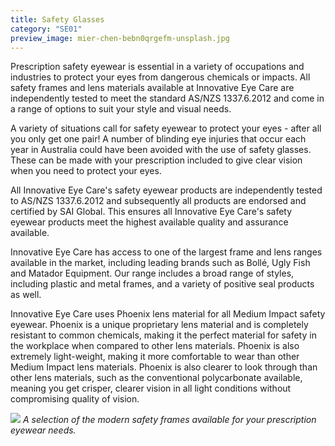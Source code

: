 ```yaml
---
title: Safety Glasses
category: "SE01"
preview_image: mier-chen-bebn0qrgefm-unsplash.jpg
---
```


<div class="employee-heading">
<p>Prescription safety eyewear is essential in a variety of occupations and industries to protect your eyes from dangerous chemicals or impacts. All safety frames and lens materials available at Innovative Eye Care are independently tested to meet the standard AS/NZS 1337.6.2012 and come in a range of options to suit your style and visual needs.</p>
</div>

A variety of situations call for safety eyewear to protect your eyes - after all you only get one pair! A number of blinding eye injuries that occur each year in Australia could have been avoided with the use of safety glasses. These can be made with your prescription included to give clear vision when you need to protect your eyes.

All Innovative Eye Care's safety eyewear products are independently tested to AS/NZS 1337.6.2012 and subsequently all products are endorsed and certified by SAI Global. This ensures all Innovative Eye Care's safety eyewear products meet the highest available quality and assurance available.

Innovative Eye Care has access to one of the largest frame and lens ranges available in the market, including leading brands such as Bollé, Ugly Fish and Matador Equipment. Our range includes a broad range of styles, including plastic and metal frames, and a variety of positive seal products as well.

Innovative Eye Care uses Phoenix lens material for all Medium Impact safety eyewear. Phoenix is a unique proprietary lens material and is completely resistant to common chemicals, making it the perfect material for safety in the workplace when compared to other lens materials. Phoenix is also extremely light-weight, making it more comfortable to wear than other Medium Impact lens materials. Phoenix is also clearer to look through than other lens materials, such as the conventional polycarbonate available, meaning you get crisper, clearer vision in all light conditions without compromising quality of vision.

![](/uploads/bolle-safety.jpg)
_A selection of the modern safety frames available for your prescription eyewear needs._
